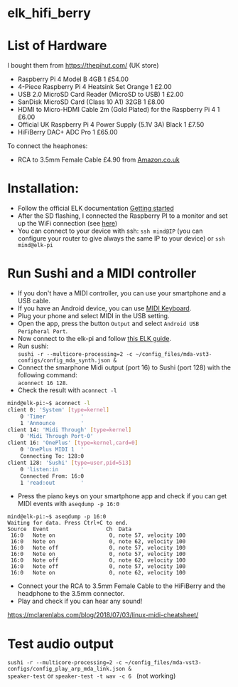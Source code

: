 # elk_hifi_berry

# List of Hardware

I bought them from https://thepihut.com/ (UK store)

- Raspberry Pi 4 Model B 4GB 	1 	£54.00
- 4-Piece Raspberry Pi 4 Heatsink Set Orange 	1 	£2.00
- USB 2.0 MicroSD Card Reader (MicroSD to USB) 	1 	£2.00
- SanDisk MicroSD Card (Class 10 A1) 32GB 	1 	£8.00
- HDMI to Micro-HDMI Cable 2m (Gold Plated) for the Raspberry Pi 4 	1 	£6.00
- Official UK Raspberry Pi 4 Power Supply (5.1V 3A) Black 	1 	£7.50
- HiFiBerry DAC+ ADC Pro 	1 	£65.00

To connect the heaphones:
- RCA to 3.5mm Female Cable £4.90 from [Amazon.co.uk](https://www.amazon.co.uk/gp/product/B00KTHGDCS/ref=ppx_yo_dt_b_asin_title_o00_s00?ie=UTF8&psc=1)

# Installation:
- Follow the official ELK documentation [Getting started](https://elk-audio.github.io/elk-docs/html/documents/getting_started_with_development_kit_elk_pi_hardware.html)
- After the SD flashing, I connected the Raspberry PI to a monitor and set up the WiFi connection (see [here](https://elk-audio.github.io/elk-docs/html/documents/working_with_elk_board.html?highlight=wifi#over-wifi))
- You can connect to your device with ssh: `ssh mind@IP` (you can configure your router to give always the same IP to your device) or `ssh mind@elk-pi` 

# Run Sushi and a MIDI controller
- If you don't have a MIDI controller, you can use your smartphone and a USB cable. 
- If you have an Android device, you can use [MIDI Keyboard](https://play.google.com/store/apps/details?id=com.dreamhoundstudios.keyboard&hl=en_GB).
- Plug your phone and select MIDI in the USB setting. 
- Open the app, press the button `Output` and select `Android USB Peripheral Port`.
- Now connect to the elk-pi and follow [this ELK guide]( https://elk-audio.github.io/elk-docs/html/documents/run_elk_on_boards.html).
- Run sushi:  
`sushi -r --multicore-processing=2 -c ~/config_files/mda-vst3-configs/config_mda_synth.json &`
- Connect the smarphone Midi output (port 16) to Sushi (port 128) with the following command:   
 `aconnect 16 128`. 
- Check the result with `aconnect -l`
```bash
mind@elk-pi:~$ aconnect -l
client 0: 'System' [type=kernel]
    0 'Timer           '
    1 'Announce        '
client 14: 'Midi Through' [type=kernel]
    0 'Midi Through Port-0'
client 16: 'OnePlus' [type=kernel,card=0]
    0 'OnePlus MIDI 1  '
	Connecting To: 128:0
client 128: 'Sushi' [type=user,pid=513]
    0 'listen:in       '
	Connected From: 16:0
    1 'read:out        '
```

- Press the piano keys on your smartphone app and check if you can get MIDI events with `aseqdump -p 16:0`

```
mind@elk-pi:~$ aseqdump -p 16:0
Waiting for data. Press Ctrl+C to end.
Source  Event                  Ch  Data
 16:0   Note on                 0, note 57, velocity 100
 16:0   Note on                 0, note 62, velocity 100
 16:0   Note off                0, note 57, velocity 100
 16:0   Note on                 0, note 57, velocity 100
 16:0   Note off                0, note 62, velocity 100
 16:0   Note off                0, note 57, velocity 100
 16:0   Note on                 0, note 62, velocity 100

```
- Connect your the RCA to 3.5mm Female Cable to the HiFiBerry and the headphone to the 3.5mm connector.
- Play and check if you can hear any sound!


https://mclarenlabs.com/blog/2018/07/03/linux-midi-cheatsheet/


# Test audio output
`sushi -r --multicore-processing=2 -c ~/config_files/mda-vst3-configs/config_play_arp_mda_link.json &`   
 `speaker-test` or `speaker-test -t wav -c 6 ` (not working)   
